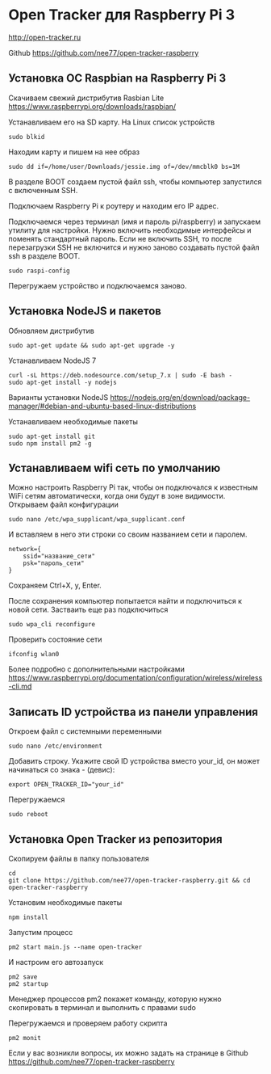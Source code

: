 # Open Tracker для Raspberry Pi 3 #

http://open-tracker.ru

Github https://github.com/nee77/open-tracker-raspberry


## Установка ОС Raspbian на Raspberry Pi 3 ##

Скачиваем свежий дистрибутив Rasbian Lite https://www.raspberrypi.org/downloads/raspbian/

Устанавливаем его на SD карту. На Linux список устройств

    sudo blkid

Находим карту и пишем на нее образ

    sudo dd if=/home/user/Downloads/jessie.img of=/dev/mmcblk0 bs=1M

В разделе BOOT создаем пустой файл ssh, чтобы компьютер запустился с включенным SSH.

Подключаем Raspberry Pi к роутеру и находим его IP адрес.

Подключаемся через терминал (имя и пароль pi/raspberry) и запускаем утилиту для настройки.
Нужно включить необходимые интерфейсы и поменять стандартный пароль. Если не включить SSH,
то после перезагрузки SSH не включится и нужно заново создавать пустой файл ssh в разделе BOOT.

    sudo raspi-config

Перегружаем устройство и подключаемся заново.


## Установка NodeJS и пакетов ##

Обновляем дистрибутив

    sudo apt-get update && sudo apt-get upgrade -y

Устанавливаем NodeJS 7

    curl -sL https://deb.nodesource.com/setup_7.x | sudo -E bash -
    sudo apt-get install -y nodejs

Варианты установки NodeJS https://nodejs.org/en/download/package-manager/#debian-and-ubuntu-based-linux-distributions

Устанавливаем необходимые пакеты

    sudo apt-get install git
    sudo npm install pm2 -g


## Устанавливаем wifi сеть по умолчанию ##

Можно настроить Raspberry Pi так, чтобы он подключался к известным WiFi сетям автоматически, когда они будут в зоне видимости.
Открываем файл конфигурации

    sudo nano /etc/wpa_supplicant/wpa_supplicant.conf

И вставляем в него эти строки со своим названием сети и паролем.

    network={
        ssid="название_сети"
        psk="пароль_сети"
    }

Сохраняем Ctrl+X, y, Enter.

После сохранения компьютер попытается найти и подключиться к новой сети.
Застваить еще раз подключиться

    sudo wpa_cli reconfigure

Проверить состояние сети

    ifconfig wlan0

Более подробно с дополнительными настройками https://www.raspberrypi.org/documentation/configuration/wireless/wireless-cli.md



## Записать ID устройства из панели управления ##

Откроем файл с системными переменными

    sudo nano /etc/environment

Добавить строку. Укажите свой ID устройства вместо your_id, он может начинаться со знака - (девис):

    export OPEN_TRACKER_ID="your_id"

Перегружаемся

    sudo reboot


## Установка Open Tracker из репозитория ##

Скопируем файлы в папку пользователя

    cd
    git clone https://github.com/nee77/open-tracker-raspberry.git && cd open-tracker-raspberry

Установим необходимые пакеты

    npm install

Запустим процесс

    pm2 start main.js --name open-tracker

И настроим его автозапуск

    pm2 save
    pm2 startup

Менеджер процессов pm2 покажет команду, которую нужно скопировать
в терминал и выполнить с правами sudo

Перегружаемся и проверяем работу скрипта

    pm2 monit


Если у вас возникли вопросы, их можно задать на странице в Github
https://github.com/nee77/open-tracker-raspberry



